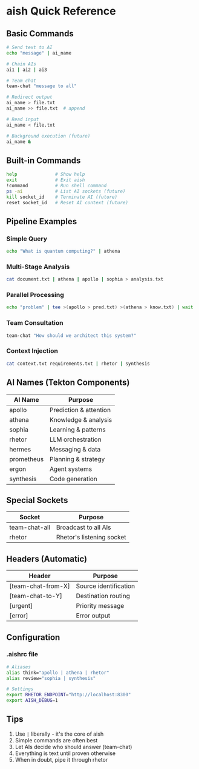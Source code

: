 # aish Quick Reference

## Basic Commands

```bash
# Send text to AI
echo "message" | ai_name

# Chain AIs
ai1 | ai2 | ai3

# Team chat
team-chat "message to all"

# Redirect output
ai_name > file.txt
ai_name >> file.txt  # append

# Read input
ai_name < file.txt

# Background execution (future)
ai_name &
```

## Built-in Commands

```bash
help              # Show help
exit              # Exit aish
!command          # Run shell command
ps -ai            # List AI sockets (future)
kill socket_id    # Terminate AI (future)
reset socket_id   # Reset AI context (future)
```

## Pipeline Examples

### Simple Query
```bash
echo "What is quantum computing?" | athena
```

### Multi-Stage Analysis
```bash
cat document.txt | athena | apollo | sophia > analysis.txt
```

### Parallel Processing
```bash
echo "problem" | tee >(apollo > pred.txt) >(athena > know.txt) | wait
```

### Team Consultation
```bash
team-chat "How should we architect this system?"
```

### Context Injection
```bash
cat context.txt requirements.txt | rhetor | synthesis
```

## AI Names (Tekton Components)

| AI Name | Purpose |
|---------|---------|
| apollo | Prediction & attention |
| athena | Knowledge & analysis |
| sophia | Learning & patterns |
| rhetor | LLM orchestration |
| hermes | Messaging & data |
| prometheus | Planning & strategy |
| ergon | Agent systems |
| synthesis | Code generation |

## Special Sockets

| Socket | Purpose |
|--------|---------|
| team-chat-all | Broadcast to all AIs |
| rhetor | Rhetor's listening socket |

## Headers (Automatic)

| Header | Purpose |
|--------|---------|
| [team-chat-from-X] | Source identification |
| [team-chat-to-Y] | Destination routing |
| [urgent] | Priority message |
| [error] | Error output |

## Configuration

### .aishrc file
```bash
# Aliases
alias think="apollo | athena | rhetor"
alias review="sophia | synthesis"

# Settings
export RHETOR_ENDPOINT="http://localhost:8300"
export AISH_DEBUG=1
```

## Tips

1. Use `|` liberally - it's the core of aish
2. Simple commands are often best
3. Let AIs decide who should answer (team-chat)
4. Everything is text until proven otherwise
5. When in doubt, pipe it through rhetor
